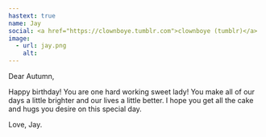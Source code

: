 ```yaml
---
hastext: true
name: Jay
social: <a href="https://clownboye.tumblr.com">clownboye (tumblr)</a>
image:
  - url: jay.png
    alt: 
---
```

Dear Autumn,

Happy birthday! You are one hard working sweet lady! You make all of our days a little brighter and our lives a little better. I hope you get all the cake and hugs you desire on this special day.

Love, Jay.